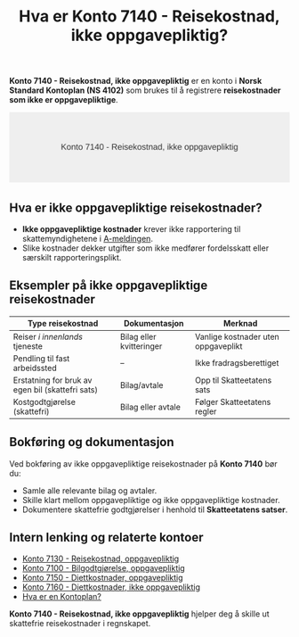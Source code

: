 ﻿---
title: "Hva er Konto 7140 - Reisekostnad, ikke oppgavepliktig?"
seoTitle: "7140-reisekostnad-ikke-oppgavepliktig"
description: '**Konto 7140 - Reisekostnad, ikke oppgavepliktig** er en konto i **Norsk Standard Kontoplan (NS 4102)** som brukes til å registrere **reisekostnader som ikke ...'
---

**Konto 7140 - Reisekostnad, ikke oppgavepliktig** er en konto i **Norsk Standard Kontoplan (NS 4102)** som brukes til å registrere **reisekostnader som ikke er oppgavepliktige**.

![Illustrasjon av konto 7140 reisekostnad ikke oppgavepliktig](7140-reisekostnad-ikke-oppgavepliktig-image.svg)

## Hva er ikke oppgavepliktige reisekostnader?

* **Ikke oppgavepliktige kostnader** krever ikke rapportering til skattemyndighetene i [A-meldingen](/blogs/regnskap/hva-er-a-melding "Hva er A-melding? Komplett Guide til A-meldingen").
* Slike kostnader dekker utgifter som ikke medfører fordelsskatt eller særskilt rapporteringsplikt.

## Eksempler på ikke oppgavepliktige reisekostnader

| Type reisekostnad                        | Dokumentasjon              | Merknad                            |
|------------------------------------------|----------------------------|------------------------------------|
| Reiser <em>i innenlands</em> tjeneste    | Bilag eller kvitteringer   | Vanlige kostnader uten oppgaveplikt |
| Pendling til fast arbeidssted            | –                          | Ikke fradragsberettiget            |
| Erstatning for bruk av egen bil (skattefri sats) | Bilag/avtale          | Opp til Skatteetatens sats         |
| Kostgodtgjørelse (skattefri)             | Bilag eller avtale         | Følger Skatteetatens regler        |

## Bokføring og dokumentasjon

Ved bokføring av ikke oppgavepliktige reisekostnader på **Konto 7140** bør du:

* Samle alle relevante bilag og avtaler.
* Skille klart mellom oppgavepliktige og ikke oppgavepliktige kostnader.
* Dokumentere skattefrie godtgjørelser i henhold til **Skatteetatens satser**.

## Intern lenking og relaterte kontoer

* [Konto 7130 - Reisekostnad, oppgavepliktig](/blogs/kontoplan/7130-reisekostnad-oppgavepliktig "Konto 7130 - Reisekostnad, oppgavepliktig: Komplett Guide til Oppgavepliktige Reisekostnader")
* [Konto 7100 - Bilgodtgjørelse, oppgavepliktig](/blogs/kontoplan/7100-bilgodtgjorelse-oppgavepliktig "Konto 7100 - Bilgodtgjørelse, oppgavepliktig: Regnskapsføring av bilgodtgjørelse som oppgavepliktig fordel i Norsk kontoplan")
* [Konto 7150 - Diettkostnader, oppgavepliktig](/blogs/kontoplan/7150-diettkostnader-oppgavepliktig "Konto 7150 - Diettkostnader, oppgavepliktig: Guide til oppgavepliktige diettkostnader i Norsk Standard Kontoplan")
* [Konto 7160 - Diettkostnader, ikke oppgavepliktig](/blogs/kontoplan/7160-diettkostnader-ikke-oppgavepliktig "Konto 7160 - Diettkostnader, ikke oppgavepliktig: Komplett Guide til Ikke Oppgavepliktige Diettkostnader")
* [Hva er en Kontoplan?](/blogs/regnskap/hva-er-kontoplan "Hva er en Kontoplan? Komplett Guide til Kontoplaner i Norsk Regnskap")

**Konto 7140 - Reisekostnad, ikke oppgavepliktig** hjelper deg å skille ut skattefrie reisekostnader i regnskapet.






